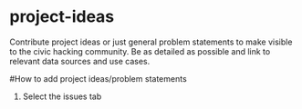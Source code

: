 # project-ideas
Contribute project ideas or just general problem statements to make visible to the civic hacking community. Be as detailed as possible and link to relevant data sources and use cases. 

#How to add project ideas/problem statements

1. Select the issues tab 
